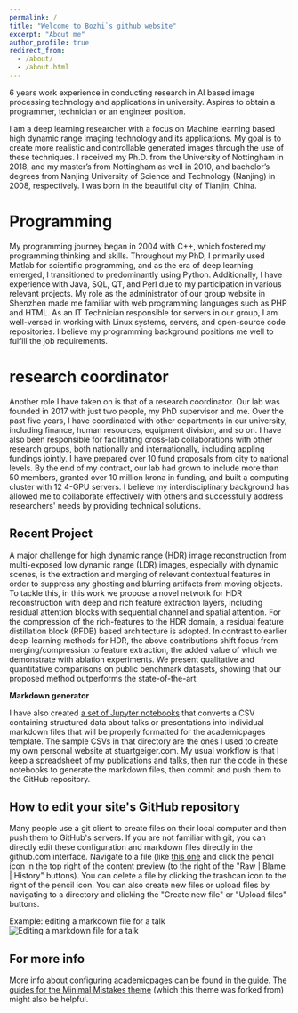 ```yaml
---
permalink: /
title: "Welcome to Bozhi`s github website"
excerpt: "About me"
author_profile: true
redirect_from: 
  - /about/
  - /about.html
---
```


6 years work experience in conducting research in AI based image processing technology and applications in university. Aspires to obtain a programmer, technician or an engineer position. 

I am a deep learning researcher with a focus on Machine learning based high dynamic range imaging technology and its applications. My goal is to create more realistic and controllable generated images through the use of these techniques. I received my Ph.D. from the University of Nottingham in 2018, and my master’s from Nottingham as well in 2010, and bachelor’s degrees from Nanjing University of Science and Technology (Nanjing) in 2008, respectively. I was born in the beautiful city of Tianjin, China.

Programming
======
My programming journey began in 2004 with C++, which fostered my programming thinking and skills. Throughout my PhD, I primarily used Matlab for scientific programming, and as the era of deep learning emerged, I transitioned to predominantly using Python. Additionally, I have experience with Java, SQL, QT, and Perl due to my participation in various relevant projects. My role as the administrator of our group website in Shenzhen made me familiar with web programming languages such as PHP and HTML. As an IT Technician responsible for servers in our group, I am well-versed in working with Linux systems, servers, and open-source code repositories. I believe my programming background positions me well to fulfill the job requirements.

research coordinator
======
Another role I have taken on is that of a research coordinator. Our lab was founded in 2017 with just two people, my PhD supervisor and me. Over the past five years, I have coordinated with other departments in our university, including finance, human resources, equipment division, and so on. I have also been responsible for facilitating cross-lab collaborations with other research groups, both nationally and internationally, including appling fundings jointly. I have prepared over 10 fund proposals from city to national levels. By the end of my contract, our lab had grown to include more than 50 members, granted over 10 million krona in funding, and built a computing cluster with 12 4-GPU servers. I believe my interdisciplinary background has allowed me to collaborate effectively with others and successfully address researchers' needs by providing technical solutions.

Recent Project
------
A major challenge for high dynamic range (HDR) image reconstruction from multi-exposed low dynamic range (LDR) images, especially with dynamic scenes, is the extraction and merging of relevant contextual features in order to suppress any ghosting and blurring artifacts from moving objects. To tackle this, in this work we propose a novel
network for HDR reconstruction with deep and rich feature extraction layers, including residual attention blocks with sequential channel and spatial attention. For the compression of the rich-features to the HDR domain, a residual feature distillation block (RFDB) based architecture is adopted. In contrast to earlier deep-learning methods for HDR, the above contributions shift focus from merging/compression to feature extraction, the added value of which we demonstrate with ablation experiments. We present qualitative and quantitative comparisons on public benchmark datasets, showing that our proposed method outperforms the state-of-the-art


**Markdown generator**

I have also created [a set of Jupyter notebooks](https://github.com/academicpages/academicpages.github.io/tree/master/markdown_generator
) that converts a CSV containing structured data about talks or presentations into individual markdown files that will be properly formatted for the academicpages template. The sample CSVs in that directory are the ones I used to create my own personal website at stuartgeiger.com. My usual workflow is that I keep a spreadsheet of my publications and talks, then run the code in these notebooks to generate the markdown files, then commit and push them to the GitHub repository.

How to edit your site's GitHub repository
------
Many people use a git client to create files on their local computer and then push them to GitHub's servers. If you are not familiar with git, you can directly edit these configuration and markdown files directly in the github.com interface. Navigate to a file (like [this one](https://github.com/academicpages/academicpages.github.io/blob/master/_talks/2012-03-01-talk-1.md) and click the pencil icon in the top right of the content preview (to the right of the "Raw | Blame | History" buttons). You can delete a file by clicking the trashcan icon to the right of the pencil icon. You can also create new files or upload files by navigating to a directory and clicking the "Create new file" or "Upload files" buttons. 

Example: editing a markdown file for a talk
![Editing a markdown file for a talk](/images/editing-talk.png)

For more info
------
More info about configuring academicpages can be found in [the guide](https://academicpages.github.io/markdown/). The [guides for the Minimal Mistakes theme](https://mmistakes.github.io/minimal-mistakes/docs/configuration/) (which this theme was forked from) might also be helpful.
